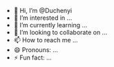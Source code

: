 - 👋 Hi, I’m @Duchenyi
- 👀 I’m interested in ...
- 🌱 I’m currently learning ...
- 💞️ I’m looking to collaborate on ...
- 📫 How to reach me ...
- 😄 Pronouns: ...
- ⚡ Fun fact: ...

<!---
Duchenyi/Duchenyi is a ✨ special ✨ repository because its `README.md` (this file) appears on your GitHub profile.
You can click the Preview link to take a look at your changes.
--->
